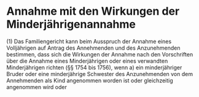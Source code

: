 # Annahme mit den Wirkungen der Minderjährigenannahme

(1) Das Familiengericht kann beim Ausspruch der Annahme eines Volljährigen auf Antrag des Annehmenden und des Anzunehmenden bestimmen, dass sich die Wirkungen der Annahme nach den Vorschriften über die Annahme eines Minderjährigen oder eines verwandten Minderjährigen richten (§§ 1754 bis 1756), wenn  a)
 ein minderjähriger Bruder oder eine minderjährige Schwester des Anzunehmenden von dem Annehmenden als Kind angenommen worden ist oder gleichzeitig angenommen wird oder